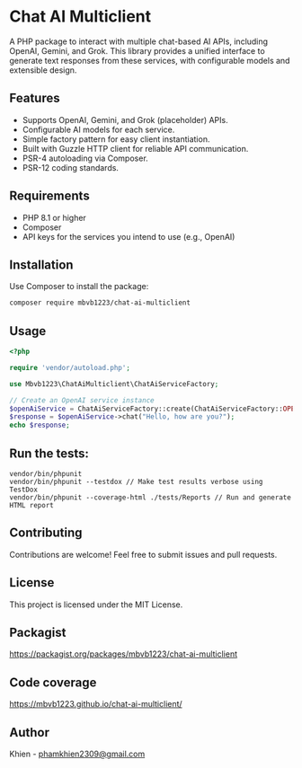 # Chat AI Multiclient

A PHP package to interact with multiple chat-based AI APIs, including OpenAI, Gemini, and Grok. This library provides a unified interface to generate text responses from these services, with configurable models and extensible design.

## Features
- Supports OpenAI, Gemini, and Grok (placeholder) APIs.
- Configurable AI models for each service.
- Simple factory pattern for easy client instantiation.
- Built with Guzzle HTTP client for reliable API communication.
- PSR-4 autoloading via Composer.
- PSR-12 coding standards.

## Requirements
- PHP 8.1 or higher
- Composer
- API keys for the services you intend to use (e.g., OpenAI)

## Installation

Use Composer to install the package:

```sh
composer require mbvb1223/chat-ai-multiclient
```

## Usage

```php
<?php

require 'vendor/autoload.php';

use Mbvb1223\ChatAiMulticlient\ChatAiServiceFactory;

// Create an OpenAI service instance
$openAiService = ChatAiServiceFactory::create(ChatAiServiceFactory::OPENAI, 'your-openai-api-key');
$response = $openAiService->chat("Hello, how are you?");
echo $response;
```

## Run the tests:
```
vendor/bin/phpunit
vendor/bin/phpunit --testdox // Make test results verbose using TestDox
vendor/bin/phpunit --coverage-html ./tests/Reports // Run and generate HTML report
```

## Contributing

Contributions are welcome! Feel free to submit issues and pull requests.

## License

This project is licensed under the MIT License.

## Packagist

<a href="https://packagist.org/packages/mbvb1223/chat-ai-multiclient" target="_blank" rel="noopener noreferrer">https://packagist.org/packages/mbvb1223/chat-ai-multiclient</a>

## Code coverage

<a href="https://mbvb1223.github.io/chat-ai-multiclient/" target="_blank" rel="noopener noreferrer">https://mbvb1223.github.io/chat-ai-multiclient/</a>

## Author

Khien - phamkhien2309@gmail.com